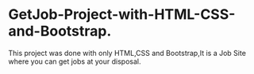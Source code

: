 # GetJob-Project-with-HTML-CSS-and-Bootstrap.
This project was done with only HTML,CSS and Bootstrap,It is a Job Site where you can get jobs at your disposal.
